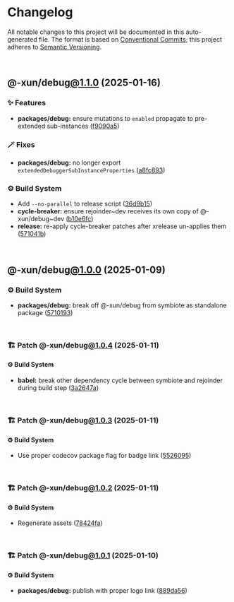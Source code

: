 # Changelog

All notable changes to this project will be documented in this auto-generated
file. The format is based on [Conventional Commits][1];
this project adheres to [Semantic Versioning][2].

<br />

## @-xun/debug[@1.1.0][3] (2025-01-16)

### ✨ Features

- **packages/debug:** ensure mutations to `enabled` propagate to pre-extended sub-instances ([f9090a5][4])

### 🪄 Fixes

- **packages/debug:** no longer export `extendedDebuggerSubInstanceProperties` ([a8fc893][5])

### ⚙️ Build System

- Add `--no-parallel` to release script ([36d9b15][6])
- **cycle-breaker:** ensure rejoinder\~dev receives its own copy of @-xun/debug\~dev ([b10e6fc][7])
- **release:** re-apply cycle-breaker patches after xrelease un-applies them ([571041b][8])

<br />

## @-xun/debug[@1.0.0][9] (2025-01-09)

### ⚙️ Build System

- **packages/debug:** break off @-xun/debug from symbiote as standalone package ([5710193][10])

<br />

### 🏗️ Patch @-xun/debug[@1.0.4][11] (2025-01-11)

#### ⚙️ Build System

- **babel:** break other dependency cycle between symbiote and rejoinder during build step ([3a2647a][12])

<br />

### 🏗️ Patch @-xun/debug[@1.0.3][13] (2025-01-11)

#### ⚙️ Build System

- Use proper codecov package flag for badge link ([5526095][14])

<br />

### 🏗️ Patch @-xun/debug[@1.0.2][15] (2025-01-11)

#### ⚙️ Build System

- Regenerate assets ([78424fa][16])

<br />

### 🏗️ Patch @-xun/debug[@1.0.1][17] (2025-01-10)

#### ⚙️ Build System

- **packages/debug:** publish with proper logo link ([889da56][18])

[1]: https://conventionalcommits.org
[2]: https://semver.org
[3]: https://github.com/Xunnamius/rejoinder/compare/@-xun/debug@1.0.4...@-xun/debug@1.1.0
[4]: https://github.com/Xunnamius/rejoinder/commit/f9090a50954e176acad599810313bd267fd1ae24
[5]: https://github.com/Xunnamius/rejoinder/commit/a8fc893bb23117400a376d2641b297eb2199956b
[6]: https://github.com/Xunnamius/rejoinder/commit/36d9b15a656e1eed5a50cdfe7fe502a22f0aa57f
[7]: https://github.com/Xunnamius/rejoinder/commit/b10e6fc514367aef02468efe7382c2a09b7d45d5
[8]: https://github.com/Xunnamius/rejoinder/commit/571041bf4746363a1355f6eb2e03d6c31e5b0a18
[9]: https://github.com/Xunnamius/rejoinder/compare/@-xun/debug@0.0.0-init...@-xun/debug@1.0.0
[10]: https://github.com/Xunnamius/rejoinder/commit/5710193dfcb9e7999fcf2a7c79680d1c61726378
[11]: https://github.com/Xunnamius/rejoinder/compare/@-xun/debug@1.0.3...@-xun/debug@1.0.4
[12]: https://github.com/Xunnamius/rejoinder/commit/3a2647a4383d23c44984f5fba72936f803375d01
[13]: https://github.com/Xunnamius/rejoinder/compare/@-xun/debug@1.0.2...@-xun/debug@1.0.3
[14]: https://github.com/Xunnamius/rejoinder/commit/5526095585c560786bb4716fe2181814ff33c2ac
[15]: https://github.com/Xunnamius/rejoinder/compare/@-xun/debug@1.0.1...@-xun/debug@1.0.2
[16]: https://github.com/Xunnamius/rejoinder/commit/78424fa8f7badb679969f17dc434d2444f557d0d
[17]: https://github.com/Xunnamius/rejoinder/compare/@-xun/debug@1.0.0...@-xun/debug@1.0.1
[18]: https://github.com/Xunnamius/rejoinder/commit/889da569331993385da96d349005064821723a46
